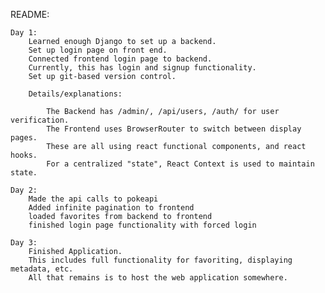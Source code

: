 README:

    Day 1:
        Learned enough Django to set up a backend.
        Set up login page on front end.
        Connected frontend login page to backend.
        Currently, this has login and signup functionality.
        Set up git-based version control.

        Details/explanations:

            The Backend has /admin/, /api/users, /auth/ for user verification.
            The Frontend uses BrowserRouter to switch between display pages.
            These are all using react functional components, and react hooks.
            For a centralized "state", React Context is used to maintain state.

    Day 2:
        Made the api calls to pokeapi
        Added infinite pagination to frontend
        loaded favorites from backend to frontend
        finished login page functionality with forced login

    Day 3:
        Finished Application.
        This includes full functionality for favoriting, displaying metadata, etc.
        All that remains is to host the web application somewhere.
